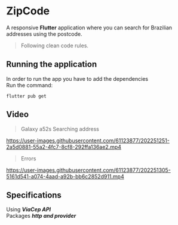 # ZipCode

A responsive **Flutter** application where you can search for Brazilian addresses using the postcode.
> Following clean  code rules.

## Running the application
In order to run the app you have to add the dependencies <br>
Run the command:
```
flutter pub get
```

## Video
> Galaxy a52s
> Searching address

https://user-images.githubusercontent.com/61123877/202251251-2a5d0881-55a2-4fc7-8cf8-292ffa136ae2.mp4

> Errors
> 
https://user-images.githubusercontent.com/61123877/202251305-5161d541-a074-4aad-a92b-bb6c2852d911.mp4

## Specifications
Using _**ViaCep API**_ <br>
Packages _**http and provider**_
